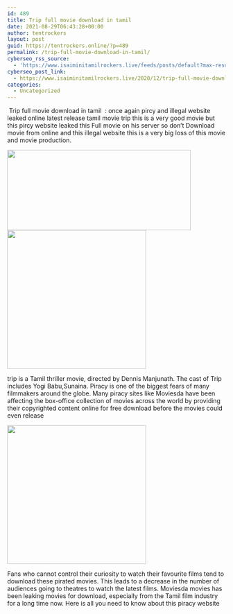 ```yaml
---
id: 489
title: Trip full movie download in tamil
date: 2021-08-29T06:43:28+00:00
author: tentrockers
layout: post
guid: https://tentrockers.online/?p=489
permalink: /trip-full-movie-download-in-tamil/
cyberseo_rss_source:
  - 'https://www.isaiminitamilrockers.live/feeds/posts/default?max-results=150&start-index=151'
cyberseo_post_link:
  - https://www.isaiminitamilrockers.live/2020/12/trip-full-movie-download-in-tamil.html
categories:
  - Uncategorized
---
```

<meta content="&nbsp;Trip full movie download in tamil&nbsp; : once again pircy and illegal website leaked online latest release tamil movie trip this is a very good..." name="twitter:description" />

  


<center>
</center>

&nbsp;Trip full movie download in tamil&nbsp; : once again pircy and illegal website leaked online latest release tamil movie trip this is a very good movie but this pircy website leaked this Full movie on his server so don’t Download movie from online and this illegal website this is a very big loss of this movie and movie production.<ins data-width="0" data-height="0" class="w3b649972dd" data-domain="//aaaaaco.com" data-affquery="/f5ff9bfd5d/3b649972dd/?placementName=default"></ins>

<div class="separator">
  <a href="https://1.bp.blogspot.com/-7DTh_e-tJQE/X97OrULO9LI/AAAAAAAAAE8/bxuY4cFHFx4bb3p_VcFaiEXRKNaTmbFvACLcBGAsYHQ/s635/bg.jpg" imageanchor="1"><img loading="lazy" border="0" data-original-height="300" data-original-width="635" height="185" src="https://1.bp.blogspot.com/-7DTh_e-tJQE/X97OrULO9LI/AAAAAAAAAE8/bxuY4cFHFx4bb3p_VcFaiEXRKNaTmbFvACLcBGAsYHQ/w423-h185/bg.jpg" width="423" /></a>
</div>



<div class="separator">
  <a href="https://aaaaaco.com/b7e8e06d99/edb2998c27/?placementName=default" imageanchor="1" target="_blank" rel="noopener"><img border="0" data-original-height="166" data-original-width="800" src="https://1.bp.blogspot.com/-b23QaXcq83o/X97Oy_UfOGI/AAAAAAAAAFA/5RI1X5Zv21Ug6Qx_XmWTCcp-ajBwrIktwCLcBGAsYHQ/s320/unnamed.gif" width="320" /></a>
</div>

<ins data-width="0" data-height="0" class="w3b649972dd" data-domain="//aaaaaco.com" data-affquery="/f5ff9bfd5d/3b649972dd/?placementName=default"></ins>

trip is a Tamil thriller movie, directed by Dennis Manjunath. The cast of Trip includes Yogi Babu,Sunaina. Piracy is one of the biggest fears of many filmmakers around the globe. Many piracy sites like Moviesda have been affecting the box-office collection of movies across the world by providing their copyrighted content online for free download before the movies could even release<ins data-width="0" data-height="0" class="w3b649972dd" data-domain="//aaaaaco.com" data-affquery="/f5ff9bfd5d/3b649972dd/?placementName=default"></ins>

<div class="separator">
  <a href="https://aaaaaco.com/b7e8e06d99/edb2998c27/?placementName=default" imageanchor="1" target="_blank" rel="noopener"><img border="0" data-original-height="166" data-original-width="800" src="https://1.bp.blogspot.com/-FEKt8vGvQeY/X97O5-WfZJI/AAAAAAAAAFE/59qrJLzLRd0h4-VJzgvxeAiuXfkdy9i_QCLcBGAsYHQ/s320/unnamed.gif" width="320" /></a>
</div>

<ins data-width="0" data-height="0" class="w3b649972dd" data-domain="//aaaaaco.com" data-affquery="/f5ff9bfd5d/3b649972dd/?placementName=default"></ins>

Fans who cannot control their curiosity to watch their favourite films tend to download these pirated movies. This leads to a decrease in the number of audiences going to theatres to watch the latest films. Moviesda movies has been leaking movies for download, especially from the Tamil film industry for a long time now. Here is all you need to know about this piracy website<ins data-width="0" data-height="0" class="w3b649972dd" data-domain="//aaaaaco.com" data-affquery="/f5ff9bfd5d/3b649972dd/?placementName=default"></ins>

<center>
</center>